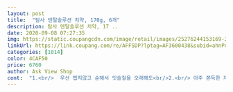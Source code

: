 ```yaml
---
layout: post 
title:  "탐사 덴탈솔루션 치약, 170g, 6개" 
description: 탐사 덴탈솔루션 치약, 17 ..
date: 2020-09-08 07:27:35 
img: https://static.coupangcdn.com/image/retail/images/25276244153169-2edce955-24b3-4411-823e-aff2dcbbd284.jpg 
linkUrl: https://link.coupang.com/re/AFFSDP?lptag=AF3600438&subid=ahnPublicAsk&pageKey=331800580&itemId=1060188431&vendorItemId=5537386188&traceid=V0-113-a3077f080a99aa76 
categories: [1014] 
color: 4CAF50 
price: 6760 
author: Ask View Shop 
cont:  "1.<br/>  우선 맵지않고 순해서 잇솔질을 오래해도<br/>2.<br/> 아주 쫀득한 제형이라 치약용기 빈공간안으로 공기가<br/>2023년 5월 입니다<br/>2080같은 느낌의 포장인데, 내용물은 그렇게 강한 맛의 민트향이 나지는 않고요.<br/><br/>3.<br/> 무엇보다 쓰고나면 맵지 않은데 입안이 개운해요<br/>3분이상 잇솔질 가능해요 <br/>4.<br/> 양치후 헹굼이 쉽고 잇몸에 잔여치약이 거의 남지않아요<br/>40대 후반의 아줌마입니다<br/>6개 배송이 되었어요 저희집은 3인 가족이라 그런지 꽤 오랫동안 사용 하게 될거 같아요<br/>▶️ 저의 상품평이 도움이 되셨나요???<br/>⭕ 구매가격  6,400원 (로켓배송)<br/>⭕ 구매동기<br/>⭕ 상품평<br/>ㄱ4.<br/><br/>가성비가 좋은 제품 입니다<br/>감사합니다<br/>거부감없구요  아이들도 함께 쓸수있겠어요<br/>거품이 많이 나지는 않지만, 양치 후에는 개운함이 남네요.<br/><br/>고등학교 딸 아이가 다른 치약은 자극적인데  이 제품은 정말 자극적이지 않고 거품이 많이 나지는 않지만 개운한 느낌이 든다고 하네요<br/>그냥 급히 쓸용으로 사서 별기대안했는데<br/>그냥 하루 스쳐가는 치약이 될줄알았는데  일주일째<br/>그래서 유통기한이 넉넉해서 맘에 들어요<br/>그래서 쿠팡에서 폭풍 검색하다가 발견한 아이에요<br/>그러시다면, 한 번 꾸욱 눌러주실래요? ㅎㅎㅎ<br/>그런데 그날 오후에 도착했어여.<br/>.<br/><br/>그런데 왠걸 ... <br/>.<br/><br/>급히 주문했네요 ㅋㅋ<br/>기대이상 이네요 !!<br/>다른 탐사제품 지금껏 사용시 만족도 높았기에<br/>다쓰고 계속 만족하면  또 올께요^^<br/>덜 들어갈거 같아 위생적이예요<br/>동거인 남편이 아침에 출근 하면서 치약 없어서 그냥 칫솔<br/>또 깜박해서 잊어버리고... <br/>.<br/><br/>로 이 닦는 사람은 자기 밖에 없을 거라면서 엄청<br/>로켓배송 마감 5분남겨놓고  급히주문하는거라<br/>망설이는 분들 계시면 꼭 구매 하셔요<br/>물론, 비싼게 좋기는 하겠지만 저렴하고 이 닦고 깔끔한 기분이 느껴지는 치약을 찾다가 이 제품을 보게 되어서 주문하게 되었습니다.<br/><br/>믿음도 있기도 했었구요<br/>밤에 갑자기 아침에쓸 치약이 급하게 되어서<br/>상품평 보고 구매했어요<br/>상품평과 가성비 좋은상품으로 선택한거죠<br/>수년간  암 치약만 쓰던 사람입니다<br/>시원한 감이 있어서 좋더라구요<br/>신상품을 보내주셨어요 오래된 제품은 아니라는 믿음이 가더라구요<br/>실제  다른 치약은 헹군후에도<br/>쓰고 있어요 ㅎ<br/>아침에 동거인 남편이 출근 하고 바로 주문했어요<br/>암 치약사용자에게  이런 느낌 쉽지 않은데<br/>어떤 제품은 캡형 뚜껑일경우 공기가 많이 들어가는경우가<br/>어쩌나 걱정했는데  너무 과하지 않은 향도 좋고<br/>역시나 가격에 비해 잘 구매했어요<br/>예방할수있다는  말을 들어서 실천중인데<br/>이를 한번더  솔질을 해주면 잇몸건강에 좋고<br/>이점이 제일 안심이구요  가성비대박상품 우연히 찾아서<br/>이제품 괜찮은데요??<br/>잇몸에 남은 잔여 치약으로 인한  화학적화상을<br/>잇솔질하면 거품많이나거든요 ㅜㅜ<br/>있어서 남은 치약이 안에서 왔다갔다 하더라구요ㅜㅜ<br/>자극적이지 않으면서 문안하게 사용할 만한 치약이랍니다<br/>잔소리를 하고 출근했어요... <br/>.<br/><br/>전 만족스럽습니다<br/>정말  이런 신세계를 경험해 볼 수 있어서 넘 행복합니다<br/>정말 기대이상의 가성비 였어요<br/>정말 기분이 좋아요<br/>제가 나이가 들수록 점점 깜박해서 치약을 사야지... <br/><br/>진작에 쿠팡에서 살 걸 그랬나봐요... <br/><br/>참 신기하죠?<br/>치과의사분이  양치후 헹군다음  씻은 칫솔로<br/>치약 떨어진줄도 모르다가<br/>치약 한개 가격으로 대박이네요<br/>치약들이 왜그렇게 비싼지... <br/>.<br/>.<br/>ㅜㅜ<br/>탐시 제품 처음 구매했어요 가격이 저렴해서  이상하면<br/>하고 생각하고 있었는데... <br/><br/>항상 생필품은 쟁여놓고 쓰기에<br/>화학적인 느낌이 들지 않는 착한 치약 이라는 느낌이 들어요<br/>" 
---
```

